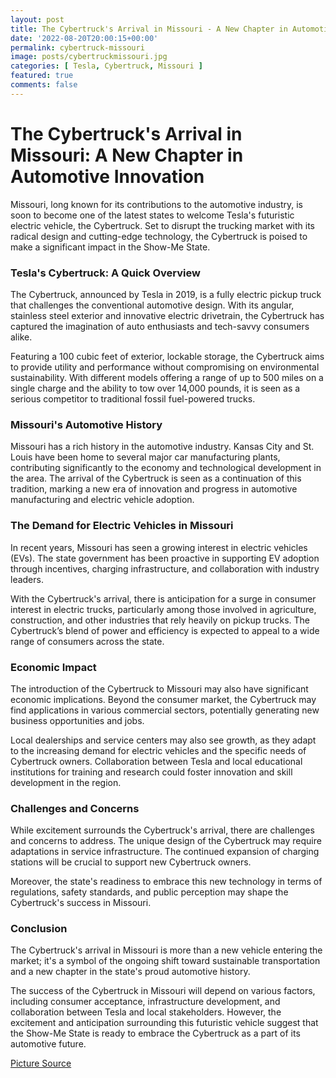 ```yaml
---
layout: post
title: The Cybertruck's Arrival in Missouri - A New Chapter in Automotive Innovation
date: '2022-08-20T20:00:15+00:00'
permalink: cybertruck-missouri
image: posts/cybertruckmissouri.jpg
categories: [ Tesla, Cybertruck, Missouri ]
featured: true
comments: false 
---
```

# The Cybertruck's Arrival in Missouri: A New Chapter in Automotive Innovation

Missouri, long known for its contributions to the automotive industry, is soon to become one of the latest states to welcome Tesla's futuristic electric vehicle, the Cybertruck. Set to disrupt the trucking market with its radical design and cutting-edge technology, the Cybertruck is poised to make a significant impact in the Show-Me State.

### Tesla's Cybertruck: A Quick Overview

The Cybertruck, announced by Tesla in 2019, is a fully electric pickup truck that challenges the conventional automotive design. With its angular, stainless steel exterior and innovative electric drivetrain, the Cybertruck has captured the imagination of auto enthusiasts and tech-savvy consumers alike.

Featuring a 100 cubic feet of exterior, lockable storage, the Cybertruck aims to provide utility and performance without compromising on environmental sustainability. With different models offering a range of up to 500 miles on a single charge and the ability to tow over 14,000 pounds, it is seen as a serious competitor to traditional fossil fuel-powered trucks.

### Missouri's Automotive History

Missouri has a rich history in the automotive industry. Kansas City and St. Louis have been home to several major car manufacturing plants, contributing significantly to the economy and technological development in the area. The arrival of the Cybertruck is seen as a continuation of this tradition, marking a new era of innovation and progress in automotive manufacturing and electric vehicle adoption.

### The Demand for Electric Vehicles in Missouri

In recent years, Missouri has seen a growing interest in electric vehicles (EVs). The state government has been proactive in supporting EV adoption through incentives, charging infrastructure, and collaboration with industry leaders.

With the Cybertruck's arrival, there is anticipation for a surge in consumer interest in electric trucks, particularly among those involved in agriculture, construction, and other industries that rely heavily on pickup trucks. The Cybertruck’s blend of power and efficiency is expected to appeal to a wide range of consumers across the state.

### Economic Impact

The introduction of the Cybertruck to Missouri may also have significant economic implications. Beyond the consumer market, the Cybertruck may find applications in various commercial sectors, potentially generating new business opportunities and jobs.

Local dealerships and service centers may also see growth, as they adapt to the increasing demand for electric vehicles and the specific needs of Cybertruck owners. Collaboration between Tesla and local educational institutions for training and research could foster innovation and skill development in the region.

### Challenges and Concerns

While excitement surrounds the Cybertruck's arrival, there are challenges and concerns to address. The unique design of the Cybertruck may require adaptations in service infrastructure. The continued expansion of charging stations will be crucial to support new Cybertruck owners.

Moreover, the state's readiness to embrace this new technology in terms of regulations, safety standards, and public perception may shape the Cybertruck's success in Missouri.

### Conclusion

The Cybertruck's arrival in Missouri is more than a new vehicle entering the market; it's a symbol of the ongoing shift toward sustainable transportation and a new chapter in the state's proud automotive history.

The success of the Cybertruck in Missouri will depend on various factors, including consumer acceptance, infrastructure development, and collaboration between Tesla and local stakeholders. However, the excitement and anticipation surrounding this futuristic vehicle suggest that the Show-Me State is ready to embrace the Cybertruck as a part of its automotive future.


[Picture Source](https://twitter.com/coleslaw_333/status/1691828028114976903)
